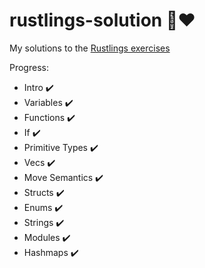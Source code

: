 <div class="oranda-hide">

# rustlings-solution 🦀❤️
My solutions to the [Rustlings exercises](https://github.com/rust-lang/rustlings)

Progress:
- Intro ✔️
- Variables ✔️
- Functions ✔️
- If ✔️
- Primitive Types ✔️
- Vecs ✔️
- Move Semantics ✔️
- Structs ✔️
- Enums ✔️
- Strings ✔️
- Modules ✔️
- Hashmaps ✔️
</div>


